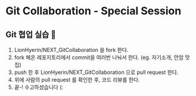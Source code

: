 # Git Collaboration - Special Session
## Git 협업 실습 👾
1. LionHyerin/NEXT_GitCollaboration 을 fork 한다.
2. fork 해온 레포지토리에서 commit을 여러번 나눠서 한다. (eg. 자기소개, 안암 맛집)
3. push 한 후 LionHyerin/NEXT_GitCollaboration 으로 pull request 한다.
4. 위에 사람의 pull request 를 확인한 후, 코드 리뷰를 한다.
5. 끝-! 수고하셨습니다 (:
